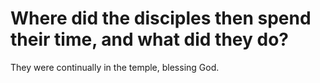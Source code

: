 # Where did the disciples then spend their time, and what did they do?

They were continually in the temple, blessing God.
